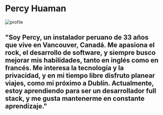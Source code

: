 # Percy Huaman

![profile](https://github.com/user-attachments/assets/a886d255-3964-4dd8-b402-fe90641fae50)

## "Soy Percy, un instalador peruano de 33 años que vive en Vancouver, Canadá. Me apasiona el rock, el desarrollo de software, y siempre busco mejorar mis habilidades, tanto en inglés como en francés. Me interesa la tecnología y la privacidad, y en mi tiempo libre disfruto planear viajes, como mi próximo a Dublín. Actualmente, estoy aprendiendo para ser un desarrollador full stack, y me gusta mantenerme en constante aprendizaje."


